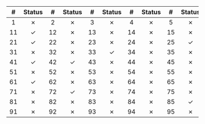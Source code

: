 |  #  | Status |  #  | Status |  #  | Status |  #  | Status |  #  | Status |  #  | Status |  #  | Status |  #  | Status |  #  | Status |  #  | Status |
|:---:|:------:|:---:|:------:|:---:|:------:|:---:|:------:|:---:|:------:|:---:|:------:|:---:|:------:|:---:|:------:|:---:|:------:|:---:|:------:|
| 1  | ✗ | 2  | ✗ | 3  | ✗ | 4  | ✗ | 5  | ✗ | 6  | ✗ | 7  | ✗ | 8  | ✗ | 9  | ✗ | 10  | ✗ |
| 11  | ✓ | 12  | ✗ | 13  | ✗ | 14  | ✗ | 15  | ✗ | 16  | ✗ | 17  | ✗ | 18  | ✓ | 19  | ✓ | 20  | ✓ |
| 21  | ✓ | 22  | ✗ | 23  | ✗ | 24  | ✗ | 25  | ✓ | 26  | ✓ | 27  | ✗ | 28  | ✗ | 29  | ✗ | 30  | ✗ |
| 31  | ✗ | 32  | ✗ | 33  | ✓ | 34  | ✗ | 35  | ✗ | 36  | ✗ | 37  | ✗ | 38  | ✗ | 39  | ✓ | 40  | ✓ |
| 41  | ✓ | 42  | ✓ | 43  | ✗ | 44  | ✗ | 45  | ✗ | 46  | ✗ | 47  | ✓ | 48  | ✗ | 49  | ✗ | 50  | ✗ |
| 51  | ✗ | 52  | ✗ | 53  | ✗ | 54  | ✗ | 55  | ✗ | 56  | ✓ | 57  | ✓ | 58  | ✗ | 59  | ✗ | 60  | ✓ |
| 61  | ✓ | 62  | ✗ | 63  | ✗ | 64  | ✗ | 65  | ✗ | 66  | ✗ | 67  | ✗ | 68  | ✗ | 69  | ✗ | 70  | ✗ |
| 71  | ✗ | 72  | ✓ | 73  | ✗ | 74  | ✗ | 75  | ✗ | 76  | ✗ | 77  | ✗ | 78  | ✗ | 79  | ✗ | 80  | ✗ |
| 81  | ✗ | 82  | ✗ | 83  | ✗ | 84  | ✗ | 85  | ✓ | 86  | ✓ | 87  | ✗ | 88  | ✗ | 89  | ✗ | 90  | ✗ |
| 91  | ✗ | 92  | ✗ | 93  | ✗ | 94  | ✗ | 95  | ✗ | 96  | ✗ | 97  | ✗ | 98  | ✗ | 99  | ✗ | 100  | ✓ |
